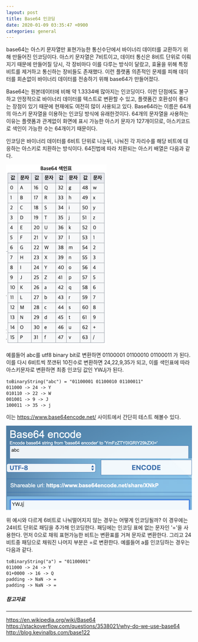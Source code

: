 ```yaml
---
layout: post
title: Base64 인코딩
date: 2020-01-09 03:35:47 +0900
categories: general
---
```

base64는 아스키 문자열만 표현가능한 통신수단에서 바이너리 데이터를 교환하기 위해 만들어진 인코딩이다. 아스키 문자열은 7비트이고, 데이터 통신은 8비트 단위로 이뤄지기 때문에 만들어질 당시, 각 장비마다 이를 다루는 방식이 달랐고, 효율을 위해 특정 비트를 제거하고 통신하는 장비들도 존재했다. 이런 플랫폼 의존적인 문제를 피해 데이터를 회손없이 바이너리 데이터를 전송하기 위해 base64가 만들어졌다.

Base64는 원본데이터에 비해 약 1.3334배 많아지는 인코딩이다. 이런 단점에도 불구하고 안정적으로 바이너리 데이터를 텍스트로 변환할 수 있고, 플랫폼간 호환성이 좋다는 장점이 있기 때문에 현재에도 여전히 많이 사용되고 있다. Base64라는 이름은 64개의 아스키 문자열을 이용하는 인코딩 방식에 유래한것이다. 64개의 문자열을 사용하는 이유는 플랫폼과 관계없이 화면에 표시 가능한 아스키 문자가 127개이므로, 아스키코드로 색인이 가능한 수는 64개이기 때문이다.

인코딩은 바이너리 데이터를 6비트 단위로 나눈뒤, 나눠진 각 자리수를 해당 비트에 대응하는 아스키로 치환하는 방식이다. 64진법에 따라 치환되는 아스키 배열은 다음과 같다.

![](/public/images/1-2020-01-09-base64.png)

예를들어
abc를 utf8 binary bit로 변환하면 01100001 01100010 01100011 가 된다. 이를 다시 6비트씩 쪼갠뒤 10진수로 변환하면 24,22,9,35가 되고, 이를 색인표에 따라 아스키문자로 변환하면 최종 인코딩 값인 YWJj가 된다. 
```
toBinaryString("abc") = "01100001 01100010 01100011"
011000 -> 24 -> Y
010110 -> 22 -> W
001001 -> 9 -> J
100011 -> 35 -> j
```

이는 <https://www.base64encode.net/> 사이트에서 간단히 테스트 해볼수 있다.

![](/public/images/2-2020-01-09-base64.png)

위 예시와 다르게 6비트로 나눠떨어지지 않는 경우는 어떻게 인코딩될까? 이 경우에는 24비트 단위로 패딩을 추가해 인코딩한다. 패딩에는 인코딩 표에 없는 문자인 '='을 사용한다. 먼저 0으로 채워 표현가능한 비트는 변환표를 거쳐 문자로 변환한다. 그리고 24비트중 패딩으로 채워진 나머지 부분은 =로 변환한다. 예를들어 a를 인코딩하는 경우는 다음과 같다.
```
toBinaryString("a") = "01100001"
011000 -> 24 -> Y
01+0000 -> 16 -> Q
padding -> NaN -> =
padding -> NaN -> =
```

##### 참고자료
---
<https://en.wikipedia.org/wiki/Base64><br>
<https://stackoverflow.com/questions/3538021/why-do-we-use-base64><br>
<http://blog.kevinalbs.com/base122><br>